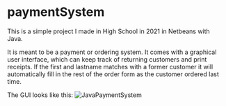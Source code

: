 # paymentSystem

This is a simple project I made in High School in 2021 in Netbeans with Java. 

It is meant to be a payment or ordering system. It comes with a graphical user interface, which can keep track of returning customers and print receipts. 
If the first and lastname matches with a former customer it will automatically fill in the rest of the order form as the customer ordered last time.

The GUI looks like this:
![JavaPaymentSystem](https://user-images.githubusercontent.com/107481094/182882652-ef8a4bf3-5634-4fe8-b2e0-82da281d5751.JPG)

